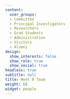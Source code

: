 ```yaml
---
content:
  user_groups:
  - Committee
  - Principal Investigators
  - Researchers
  - Grad Students
  - Administration
  - Visitors
  - Alumni
design:
  show_interests: false
  show_role: true
  show_social: true
headless: true
subtitle: null
title: Meet R Team
weight: 68
widget: people
---
```

